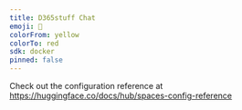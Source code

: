 ```yaml
---
title: D365stuff Chat
emoji: 🦀
colorFrom: yellow
colorTo: red
sdk: docker
pinned: false
---
```


Check out the configuration reference at https://huggingface.co/docs/hub/spaces-config-reference
